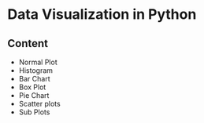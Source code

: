# Data Visualization in Python

## Content
- Normal Plot
- Histogram
- Bar Chart
- Box Plot
- Pie Chart
- Scatter plots
- Sub Plots
